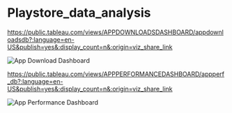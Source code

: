 # Playstore_data_analysis


<!--- app download dashboard embed  --->

https://public.tableau.com/views/APPDOWNLOADSDASHBOARD/appdownloadsdb?:language=en-US&publish=yes&:display_count=n&:origin=viz_share_link

![App Download Dashboard](https://github.com/nihalhabeeb/Playstore_data_analysis/blob/Images/app_downloads_dashboard.png?raw=true)

<!--- app performance dashboard embed  --->

https://public.tableau.com/views/APPPERFORMANCEDASHBOARD/appperf_db?:language=en-US&publish=yes&:display_count=n&:origin=viz_share_link

![App Performance Dashboard](https://github.com/nihalhabeeb/Playstore_data_analysis/blob/Images/app_performance_dashboard.png?raw=true)

